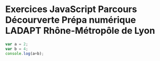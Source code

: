 # Exercices JavaScript Parcours Décourverte Prépa numérique LADAPT Rhône-Métropôle de Lyon
```javascript
var a = 2;
var b = 4;
console.log(a+b);
```